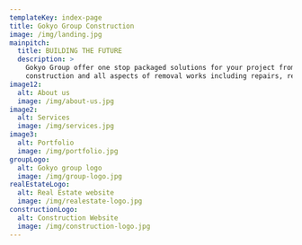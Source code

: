 ```yaml
---
templateKey: index-page
title: Gokyo Group Construction
image: /img/landing.jpg
mainpitch:
  title: BUILDING THE FUTURE
  description: >
    Gokyo Group offer one stop packaged solutions for your project from design, project management,
    construction and all aspects of removal works including repairs, renovations and extensions.
image12:
  alt: About us
  image: /img/about-us.jpg
image2:
  alt: Services
  image: /img/services.jpg
image3:
  alt: Portfolio
  image: /img/portfolio.jpg
groupLogo:
  alt: Gokyo group logo
  image: /img/group-logo.jpg
realEstateLogo:
  alt: Real Estate website
  image: /img/realestate-logo.jpg
constructionLogo:
  alt: Construction Website
  image: /img/construction-logo.jpg
---
```

